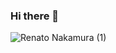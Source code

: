 ### Hi there 👋

<!--
**Renato-Nakamura/Renato-Nakamura** is a ✨ _special_ ✨ repository because its `README.md` (this file) appears on your GitHub profile.

Here are some ideas to get you started:

- 🔭 I’m currently working on ...
- 🌱 I’m currently learning ...
- 👯 I’m looking to collaborate on ...
- 🤔 I’m looking for help with ...
- 💬 Ask me about ...
- 📫 How to reach me: ...
- 😄 Pronouns: ...
- ⚡ Fun fact: ...
-->
![Renato Nakamura (1)](https://user-images.githubusercontent.com/65171479/122435016-001a2e00-cf6e-11eb-8bce-7bad473b76aa.png)
